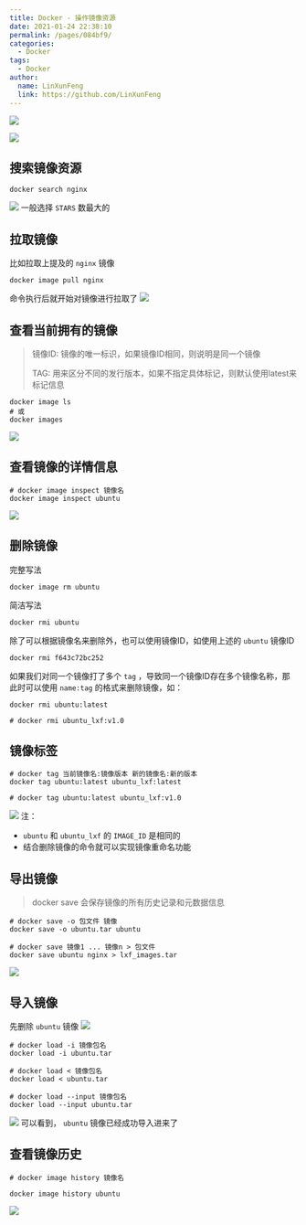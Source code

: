```yaml
---
title: Docker - 操作镜像资源
date: 2021-01-24 22:38:10
permalink: /pages/084bf9/
categories: 
  - Docker
tags: 
  - Docker
author: 
  name: LinXunFeng
  link: https://github.com/LinXunFeng
---
```




![](https://cdn.jsdelivr.net/gh/FullStackAction/PicBed@resource/image/20210124224049.jpeg)

![](https://cdn.jsdelivr.net/gh/FullStackAction/PicBed@resource/image/20210124224119.png)


## 搜索镜像资源
```shell
docker search nginx
```
![](https://cdn.jsdelivr.net/gh/FullStackAction/PicBed@resource/image/20210124224150.png)
一般选择 `STARS` 数最大的


## 拉取镜像
比如拉取上提及的 `nginx` 镜像
```shell
docker image pull nginx
```
命令执行后就开始对镜像进行拉取了
![](https://cdn.jsdelivr.net/gh/FullStackAction/PicBed@resource/image/20210124224211.png)


## 查看当前拥有的镜像
> 镜像ID: 镜像的唯一标识，如果镜像ID相同，则说明是同一个镜像
>
> TAG: 用来区分不同的发行版本，如果不指定具体标记，则默认使用latest来标记信息

```shell
docker image ls
# 或
docker images
```
![](https://cdn.jsdelivr.net/gh/FullStackAction/PicBed@resource/image/20210124224239.png)


## 查看镜像的详情信息
```shell
# docker image inspect 镜像名
docker image inspect ubuntu
```
![](https://cdn.jsdelivr.net/gh/FullStackAction/PicBed@resource/image/20210124224256.png)


## 删除镜像
完整写法
```shell
docker image rm ubuntu
```
简洁写法
```shell
docker rmi ubuntu
```
除了可以根据镜像名来删除外，也可以使用镜像ID，如使用上述的 `ubuntu` 镜像ID
```shell
docker rmi f643c72bc252
```
如果我们对同一个镜像打了多个 `tag` ，导致同一个镜像ID存在多个镜像名称，那此时可以使用 `name:tag` 的格式来删除镜像，如：
```shell
docker rmi ubuntu:latest

# docker rmi ubuntu_lxf:v1.0
```


## 镜像标签
```shell
# docker tag 当前镜像名:镜像版本 新的镜像名:新的版本
docker tag ubuntu:latest ubuntu_lxf:latest

# docker tag ubuntu:latest ubuntu_lxf:v1.0
```
![](https://cdn.jsdelivr.net/gh/FullStackAction/PicBed@resource/image/20210124224315.png)
注：

- `ubuntu` 和 `ubuntu_lxf` 的 `IMAGE_ID` 是相同的
- 结合删除镜像的命令就可以实现镜像重命名功能



## 导出镜像
> docker save 会保存镜像的所有历史记录和元数据信息

```shell
# docker save -o 包文件 镜像
docker save -o ubuntu.tar ubuntu

# docker save 镜像1 ... 镜像n > 包文件
docker save ubuntu nginx > lxf_images.tar
```
![](https://cdn.jsdelivr.net/gh/FullStackAction/PicBed@resource/image/20210124224337.png)


## 导入镜像
先删除 `ubuntu` 镜像
![](https://cdn.jsdelivr.net/gh/FullStackAction/PicBed@resource/image/20210124224351.png)

```shell
# docker load -i 镜像包名
docker load -i ubuntu.tar

# docker load < 镜像包名
docker load < ubuntu.tar

# docker load --input 镜像包名
docker load --input ubuntu.tar
```
![](https://cdn.jsdelivr.net/gh/FullStackAction/PicBed@resource/image/20210124224416.png)
可以看到， `ubuntu` 镜像已经成功导入进来了


## 查看镜像历史
```shell
# docker image history 镜像名

docker image history ubuntu
```
![](https://cdn.jsdelivr.net/gh/FullStackAction/PicBed@resource/image/20210124224432.png)
